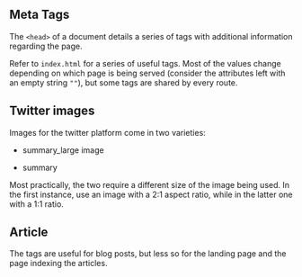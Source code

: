 ## Meta Tags

The `<head>` of a document details a series of tags with additional information regarding the page.

Refer to `index.html` for a series of useful tags. Most of the values change depending on which page is being served (consider the attributes left with an empty string `""`), but some tags are shared by every route.

## Twitter images

Images for the twitter platform come in two varieties:

- summary_large image

- summary

Most practically, the two require a different size of the image being used. In the first instance, use an image with a 2:1 aspect ratio, while in the latter one with a 1:1 ratio.

## Article

The tags are useful for blog posts, but less so for the landing page and the page indexing the articles.
